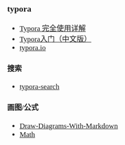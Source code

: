 <span  style="font-family: Simsun,serif; font-size: 17px; ">

### typora

- [Typora 完全使用详解](https://sspai.com/post/54912)
- [Typora入门（中文版）](https://www.simon96.online/2018/10/18/Typora入门（中文版）/)
- [typora.io](https://www.typora.io/)

#### 搜索

- [typora-search](https://support.typora.io/?search=flow)

#### 画图/公式

- [Draw-Diagrams-With-Markdown](https://support.typora.io/Draw-Diagrams-With-Markdown/)
- [Math](https://support.typora.io/Math/)


</span>